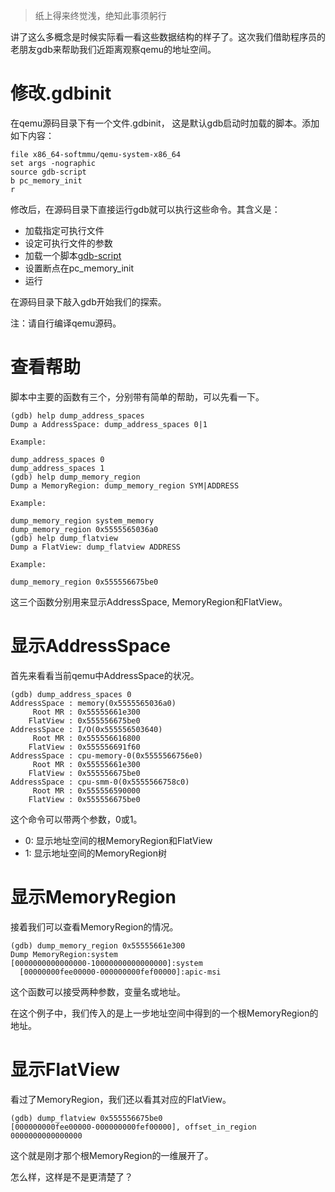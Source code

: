 > 纸上得来终觉浅，绝知此事须躬行

讲了这么多概念是时候实际看一看这些数据结构的样子了。这次我们借助程序员的老朋友gdb来帮助我们近距离观察qemu的地址空间。

# 修改.gdbinit

在qemu源码目录下有一个文件.gdbinit， 这是默认gdb启动时加载的脚本。添加如下内容：

```
file x86_64-softmmu/qemu-system-x86_64
set args -nographic
source gdb-script
b pc_memory_init
r
```

修改后，在源码目录下直接运行gdb就可以执行这些命令。其含义是：

  * 加载指定可执行文件
  * 设定可执行文件的参数
  * 加载一个脚本[gdb-script][1]
  * 设置断点在pc_memory_init
  * 运行

在源码目录下敲入gdb开始我们的探索。

注：请自行编译qemu源码。

# 查看帮助

脚本中主要的函数有三个，分别带有简单的帮助，可以先看一下。

```
(gdb) help dump_address_spaces
Dump a AddressSpace: dump_address_spaces 0|1

Example:

dump_address_spaces 0
dump_address_spaces 1
(gdb) help dump_memory_region
Dump a MemoryRegion: dump_memory_region SYM|ADDRESS

Example:

dump_memory_region system_memory
dump_memory_region 0x5555565036a0
(gdb) help dump_flatview
Dump a FlatView: dump_flatview ADDRESS

Example:

dump_memory_region 0x555556675be0
```

这三个函数分别用来显示AddressSpace, MemoryRegion和FlatView。

# 显示AddressSpace

首先来看看当前qemu中AddressSpace的状况。

```
(gdb) dump_address_spaces 0
AddressSpace : memory(0x5555565036a0)
     Root MR : 0x55555661e300
    FlatView : 0x555556675be0
AddressSpace : I/O(0x555556503640)
     Root MR : 0x555556616800
    FlatView : 0x555556691f60
AddressSpace : cpu-memory-0(0x5555566756e0)
     Root MR : 0x55555661e300
    FlatView : 0x555556675be0
AddressSpace : cpu-smm-0(0x5555566758c0)
     Root MR : 0x555556590000
    FlatView : 0x555556675be0
```

这个命令可以带两个参数，0或1。

  * 0: 显示地址空间的根MemoryRegion和FlatView
  * 1: 显示地址空间的MemoryRegion树

# 显示MemoryRegion

接着我们可以查看MemoryRegion的情况。

```
(gdb) dump_memory_region 0x55555661e300
Dump MemoryRegion:system
[0000000000000000-10000000000000000]:system
  [00000000fee00000-000000000fef00000]:apic-msi
```

这个函数可以接受两种参数，变量名或地址。

在这个例子中，我们传入的是上一步地址空间中得到的一个根MemoryRegion的地址。

# 显示FlatView

看过了MemoryRegion，我们还以看其对应的FlatView。

```
(gdb) dump_flatview 0x555556675be0
[000000000fee00000-000000000fef00000], offset_in_region 0000000000000000
```

这个就是刚才那个根MemoryRegion的一维展开了。

怎么样，这样是不是更清楚了？

[1]: https://gist.github.com/RichardWeiYang/123ce27f686165dca9a27278384d1081
